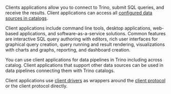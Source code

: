 Clients applications allow you to connect to Trino, submit SQL queries, and
receive the results. Client applications can access all [configured data sources
in catalogs]({{site.baseurl}}/ecosystem/index.html#data-sources).

Client applications include command line tools, desktop applications, web-based
applications, and software-as-a-service solutions. Common features are
interactive SQL query authoring with editors, rich user interfaces for graphical
query creation, query running and result rendering, visualizations with charts
and graphs, reporting, and dashboard creation.

You can use client applications for data pipelines in Trino including across
catalog. Client applications that support other data sources can be used in data
pipelines connecting them with Trino catalogs.

Client applications use [client
drivers]({{site.baseurl}}/ecosystem/client-driver.html) as wrappers around the
[client protocol]({{site.baseurl}}/docs/current/client/client-protocol.html) or
the client protocol directly.
